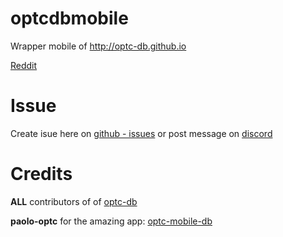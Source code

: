 # optcdbmobile
Wrapper mobile of http://optc-db.github.io

[Reddit](https://www.reddit.com/r/optcdbmobile)

# Issue
   Create isue here on [github - issues](https://github.com/tuttomax/optcdbmobile/issues) or
   post message on [discord](https://discord.gg/wjUKbsn)
# Credits
 **ALL** contributors of of [optc-db](http://optc-db.github.io)
 
 **paolo-optc** for the amazing app: [optc-mobile-db](https://github.com/paolo-optc/optc-mobile-db)
 

